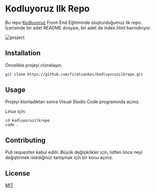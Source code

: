 # Kodluyoruz Ilk Repo

Bu repo [Kodluyoruz](https://www.kodluyoruz.org) Front-End Eğitiminde oluşturduğumuz ilk repo. İçerisinde bir adet README dosyası, bir adet de index.html barındırıyor.

![project](proje.png)

## Installation

Öncelikle projeyi clonelayın.

```bash
git clone https://github.com/firatcankoc/kodluyoruzilkrepo.git
```

## Usage
Projeyi klonladıktan sonra Visual Studio Code programında açınız. 

Linux için:

```linux
cd kodluyoruzilkrepo
code .
```

## Contributing
Pull requestler kabul edilir. Büyük değişiklikler için, lütfen önce neyi değiştirmek istediğinizi tartışmak için bir konu açınız.

## License
[MIT](https://choosealicense.com/licenses/mit/)
